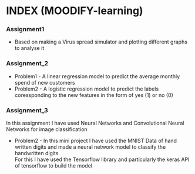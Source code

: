 # INDEX (MOODIFY-learning) 
### Assignment1
- Based on making a Virus spread simulator and plotting different graphs to analyse it 
### Assignment_2
- Problem1 - A linear regression model to predict the average monthly spend of new customers 
- Problem2 - A logistic regression model to predict the labels coressponding to the new features in the form of yes (1) or no (0)
### Assignment_3
In this assignment I have used Neural Networks and Convolutional Neural Networks for image classification <br>
- Problem2 - In this mini project I have used the MNIST Data of hand written digits and made a neural network model to classify the handwritten digits<br>
 For this I have used the Tensorflow library and particularly the keras API of tensorflow to build the model 
